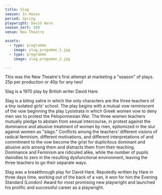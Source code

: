 ```yaml
---
title: Slag
season: In House
period: Spring
playwright: David Hare
season_sort: 160
venue: New Theatre

assets:
  - type: programme
    image: slag_progamme_1.jpg
  - type: programme
    image: slag_progamme_2.jpg

---
```


This was the New Theatre's first attempt at marketing a "season" of plays. 25p per production or 40p for any two!

Slag is a 1970 play by British writer David Hare.

Slag is a biting satire in which the only characters are the three teachers of a tiny isolated girls' school. The play begins with a mutual vow reminiscent of the vow beginning the play Lysistrata in which Greek women vow to deny men sex to protest the Peloponnesian War. The three women teachers mutually pledge to abstain from sexual intercourse, in protest against the dominance and abusive treatment of women by men, epitomized in the slur against women as "slags." Conflicts among the teachers' different visions of radical feminism, different motivations, and different interpretations of and commitment to the vow become the grist for duplicitous dominant and abusive acts among them and distracts them from their teaching. Dominance and Feminism are ridiculed alike, while the number of pupils dwindles to zero in the resulting dysfunctional environment, leaving the three teachers to go their separate ways.

Slag was a breakthrough play for David Hare. Reputedly written by Hare in three days time, working out of the back of a van, it won for him the Evening Standard (London) Award for most promising new playwright and launched his prolific and successful career as a playwright.
